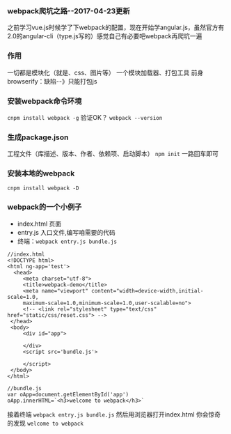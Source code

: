 ### webpack爬坑之路--2017-04-23更新
之前学习vue.js时候学了下webpack的配置，现在开始学angular.js，虽然官方有2.0的angular-cli（type.js写的）感觉自己有必要吧webpack再爬坑一遍
### 作用
一切都是模块化（就是、css、图片等）
一个模块加载器、打包工具
前身browserify：缺陷--》只能打包js
### 安装webpack命令环境
`cnpm install webpack -g`
验证OK？
`webpack --version`   
### 生成package.json
工程文件（库描述、版本、作者、依赖项、启动脚本）
`npm init` 一路回车即可
### 安装本地的webpack
`cnpm install webpack -D`
### webpack的一个小例子
-  index.html  页面
-  entry.js    入口文件,编写咱需要的代码  
-  终端：`webpack entry.js bundle.js`

```
//index.html
<!DOCTYPE html>
<html ng-app='test'>
  <head>
     <meta charset="utf-8">
     <title>webpack-demo</title>
     <meta name="viewport" content="width=device-width,initial-scale=1.0,
     maximum-scale=1.0,minimum-scale=1.0,user-scalable=no">
     <!-- <link rel="stylesheet" type="text/css" href="static/css/reset.css"> -->
 </head>
 <body>
     <div id="app">

     </div>
     <script src='bundle.js'>

     </script>
 </body>
</html>

```
```
//bundle.js
var oApp=document.getElementById('app')
oApp.innerHTML=`<h3>welcome to webpack</h3>`

```
接着终端 `webpack entry.js bundle.js`
然后用浏览器打开index.html 你会惊奇的发现 `welcome to webpack`
